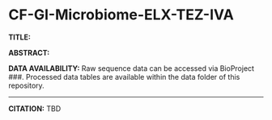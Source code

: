 # CF-GI-Microbiome-ELX-TEZ-IVA

**TITLE:** 

**ABSTRACT:**

**DATA AVAILABILITY:** Raw sequence data can be accessed via BioProject ###. Processed data tables are available within the data folder of this repository. 

** **

**CITATION:** TBD

